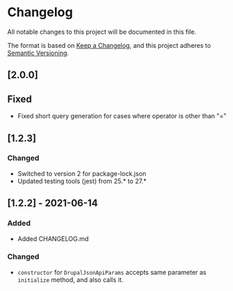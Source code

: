 # Changelog
All notable changes to this project will be documented in this file.

The format is based on [Keep a Changelog](https://keepachangelog.com/en/1.0.0/),
and this project adheres to [Semantic Versioning](https://semver.org/spec/v2.0.0.html).

## [2.0.0]

## Fixed

- Fixed short query generation for cases where operator is other than "="
## [1.2.3]
### Changed
- Switched to version 2 for package-lock.json
- Updated testing tools (jest) from 25.* to 27.*
## [1.2.2] - 2021-06-14
### Added
- Added CHANGELOG.md
### Changed
- `constructor` for `DrupalJsonApiParams` accepts same parameter as `initialize` method, and also calls it.

